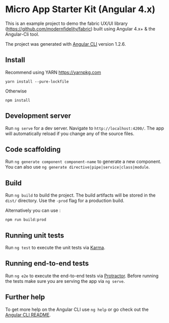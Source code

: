 # Micro App Starter Kit (Angular 4.x)

This is an example project to demo the fabric UX/UI library (https://github.com/modernfidelity/fabric) built using Angular 4.x+ & the Angular-Cli tool.

The project was generated with [Angular CLI](https://github.com/angular/angular-cli) version 1.2.6.

## Install

Recommend using YARN https://yarnpkg.com

    yarn install --pure-lockfile

Otherwise

    npm install

## Development server

Run `ng serve` for a dev server. Navigate to `http://localhost:4200/`. The app will automatically reload if you change any of the source files.

## Code scaffolding

Run `ng generate component component-name` to generate a new component. You can also use `ng generate directive|pipe|service|class|module`.

## Build

Run `ng build` to build the project. The build artifacts will be stored in the `dist/` directory. Use the `-prod` flag for a production build.

Alternatively you can use :

    npm run build:prod

## Running unit tests

Run `ng test` to execute the unit tests via [Karma](https://karma-runner.github.io).

## Running end-to-end tests

Run `ng e2e` to execute the end-to-end tests via [Protractor](http://www.protractortest.org/).
Before running the tests make sure you are serving the app via `ng serve`.

## Further help

To get more help on the Angular CLI use `ng help` or go check out the [Angular CLI README](https://github.com/angular/angular-cli/blob/master/README.md).
